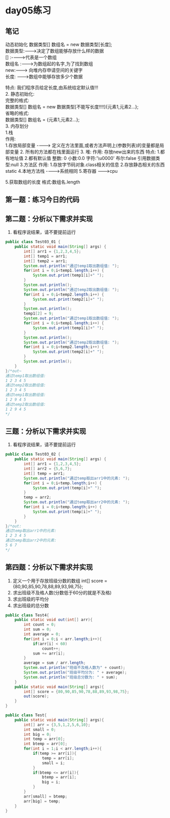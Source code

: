 # day05练习

## 笔记

动态初始化
数据类型[] 数组名 = new 数据类型[长度];  
数据类型:--->决定了数组能够存放什么样的数据  
[] :---->代表是一个数组  
数组名 :--->为数组起的名字,为了找到数组  
new:---> 向堆内存申请空间的关键字  
长度: --->数组中能够存放多少个数据  

特点:
我们程序员给定长度,由系统给定默认值!!!  
2. 静态初始化:  
完整的格式:  
数据类型[] 数组名 = new 数据类型[不能写长度!!!!]{元素1,元素2...};  
省略的格式:  
数据类型[] 数组名 = {元素1,元素2...};  
3. 内存划分  
    1.栈  
        作用:  
        1.存放局部变量 ----> 定义在方法里面,或者方法声明上(参数列表)的变量都是局部变量
    2. 所有的方法都在栈里面运行
    3. 堆:
    作用:
    存放new出来的东西
    特点:
1.都有地址值
2.都有默认值
整数: 0
小数:0.0
字符:'\u0000'
布尔:false
引用数据类型:null
3.方法区
作用:
1.存放字节码对象.class相关的信息
2.存放静态相关的东西static
4.本地方法栈 ---->系统相同
5.寄存器 --->cpu

5.获取数组的长度
格式:数组名.length

## 第一题：练习今日的代码

## 第二题：分析以下需求并实现

1. 看程序说结果，请不要提前运行

```java
public class Test03_01 {
    public static void main(String[] args) {
        int[] arr1 = {1,2,3,4,5};
        int[] temp1 = arr1;
        int[] temp2 = arr1;
        System.out.println("通过temp1取出数组值: ");
        for(int i = 0;i<temp1.length;i++) {
            System.out.print(temp1[i]+" ");
        }
        System.out.println();
        System.out.println("通过temp2取出数组值: ");
        for(int i = 0;i<temp2.length;i++) {
            System.out.print(temp2[i]+" ");
        }
        System.out.println();
        temp1[2] = 9;
        System.out.println("通过temp1取出数组值: ");
        for(int i = 0;i<temp1.length;i++) {
            System.out.print(temp1[i]+" ");
        }
        System.out.println();
        System.out.println("通过temp2取出数组值: ");
        for(int i = 0;i<temp2.length;i++) {
            System.out.print(temp2[i]+" ");
        }
        System.out.println();
    }
}/*out~
通过temp1取出数组值:
1 2 3 4 5
通过temp2取出数组值:
1 2 3 4 5
通过temp1取出数组值:
1 2 9 4 5
通过temp2取出数组值:
1 2 9 4 5
*/
```

## 三题：分析以下需求并实现

1. 看程序说结果，请不要提前运行

```java
public class Test03_02 {
    public static void main(String[] args) {
        int[] arr1 = {1,2,3,4,5};
        int[] arr2 = {5,6,7};
        int[] temp = arr1;
        System.out.println("通过temp取出arr1中的元素: ");
        for(int i = 0;i<temp.length;i++) {
            System.out.print(temp[i]+" ");
        }
        temp = arr2;
        System.out.println("通过temp取出arr2中的元素: ");
        for(int i = 0;i<temp.length;i++) {
            System.out.print(temp[i]+" ");
        }
    }
}/*out:
通过temp取出arr1中的元素:
1 2 3 4 5
通过temp取出arr2中的元素:
5 6 7
*/
```

## 第四题：分析以下需求并实现

1. 定义一个用于存放班级分数的数组
    int[] score = {80,90,85,90,78,88,89,93,98,75};
2. 求出班级不及格人数(分数低于60分的就是不及格)
3. 求出班级的平均分
4. 求出班级的总分数

```java
public class Test4{
    public static void out(int[] arr){
        int count = 0;
        int sum = 0;
        int average = 0;
        for(int i = 0;i < arr.length;i++){
            if(arr[i] < 60)
                count++;
            sum += arr[i];
        }
        average = sum / arr.length;
        System.out.println("班级不及格人数为" + count);
        System.out.println("班级平均分为: " + average);
        System.out.println("班级总分数为: " + sum);
    }
    public static void main(String[] args){
        int[] score = {80,90,85,90,78,88,89,93,98,75};
        out(score);
    }
}
```

```java
public class Test{
    public static void main(String[] args){
        int[] arr = {3,5,1,2,5,6,10};
        int small = 0;
        int big = 0;
        int temp = arr[0];
        int btemp = arr[0];
        for(int i = 1;i < arr.length;i++){
            if(temp >= arr[i]){
                temp = arr[i];
                small = i;
            }
            if(btemp <= arr[i]){
                btemp = arr[i];
                big = i;
            }
        }
        arr[small] = btemp;
        arr[big] = temp;
    }
}
```